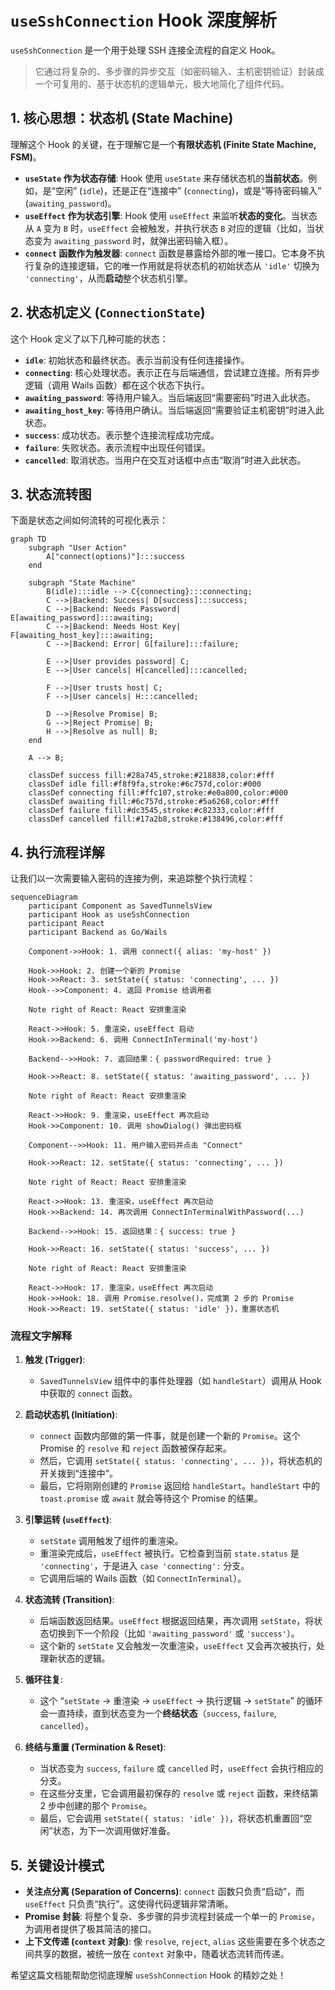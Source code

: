 # `useSshConnection` Hook 深度解析

`useSshConnection` 是一个用于处理 SSH 连接全流程的自定义 Hook。

> 它通过将复杂的、多步骤的异步交互（如密码输入、主机密钥验证）封装成一个可复用的、基于状态机的逻辑单元，极大地简化了组件代码。

## 1. 核心思想：状态机 (State Machine)

理解这个 Hook 的关键，在于理解它是一个**有限状态机 (Finite State Machine, FSM)**。

- **`useState` 作为状态存储**: Hook 使用 `useState` 来存储状态机的**当前状态**。例如，是“空闲” (`idle`)，还是正在“连接中” (`connecting`)，或是“等待密码输入” (`awaiting_password`)。
- **`useEffect` 作为状态引擎**: Hook 使用 `useEffect` 来监听**状态的变化**。当状态从 `A` 变为 `B` 时，`useEffect` 会被触发，并执行状态 `B` 对应的逻辑（比如，当状态变为 `awaiting_password` 时，就弹出密码输入框）。
- **`connect` 函数作为触发器**: `connect` 函数是暴露给外部的唯一接口。它本身不执行复杂的连接逻辑，它的唯一作用就是将状态机的初始状态从 `'idle'` 切换为 `'connecting'`，从而**启动**整个状态机引擎。

## 2. 状态机定义 (`ConnectionState`)

这个 Hook 定义了以下几种可能的状态：

- **`idle`**: 初始状态和最终状态。表示当前没有任何连接操作。
- **`connecting`**: 核心处理状态。表示正在与后端通信，尝试建立连接。所有异步逻辑（调用 Wails 函数）都在这个状态下执行。
- **`awaiting_password`**: 等待用户输入。当后端返回“需要密码”时进入此状态。
- **`awaiting_host_key`**: 等待用户确认。当后端返回“需要验证主机密钥”时进入此状态。
- **`success`**: 成功状态。表示整个连接流程成功完成。
- **`failure`**: 失败状态。表示流程中出现任何错误。
- **`cancelled`**: 取消状态。当用户在交互对话框中点击“取消”时进入此状态。

## 3. 状态流转图

下面是状态之间如何流转的可视化表示：

```mermaid
graph TD
    subgraph "User Action"
        A["connect(options)"]:::success
    end

    subgraph "State Machine"
        B(idle):::idle --> C{connecting}:::connecting;
        C -->|Backend: Success| D[success]:::success;
        C -->|Backend: Needs Password| E[awaiting_password]:::awaiting;
        C -->|Backend: Needs Host Key| F[awaiting_host_key]:::awaiting;
        C -->|Backend: Error| G[failure]:::failure;

        E -->|User provides password| C;
        E -->|User cancels| H[cancelled]:::cancelled;

        F -->|User trusts host| C;
        F -->|User cancels| H:::cancelled;

        D -->|Resolve Promise| B;
        G -->|Reject Promise| B;
        H -->|Resolve as null| B;
    end

    A --> B;

    classDef success fill:#28a745,stroke:#218838,color:#fff
    classDef idle fill:#f8f9fa,stroke:#6c757d,color:#000
    classDef connecting fill:#ffc107,stroke:#e0a800,color:#000
    classDef awaiting fill:#6c757d,stroke:#5a6268,color:#fff
    classDef failure fill:#dc3545,stroke:#c82333,color:#fff
    classDef cancelled fill:#17a2b8,stroke:#138496,color:#fff
```

## 4. 执行流程详解

让我们以一次需要输入密码的连接为例，来追踪整个执行流程：

```mermaid
sequenceDiagram
    participant Component as SavedTunnelsView
    participant Hook as useSshConnection
    participant React
    participant Backend as Go/Wails

    Component->>Hook: 1. 调用 connect({ alias: 'my-host' })

    Hook->>Hook: 2. 创建一个新的 Promise
    Hook->>React: 3. setState({ status: 'connecting', ... })
    Hook-->>Component: 4. 返回 Promise 给调用者

    Note right of React: React 安排重渲染

    React->>Hook: 5. 重渲染，useEffect 启动
    Hook->>Backend: 6. 调用 ConnectInTerminal('my-host')

    Backend-->>Hook: 7. 返回结果：{ passwordRequired: true }

    Hook->>React: 8. setState({ status: 'awaiting_password', ... })

    Note right of React: React 安排重渲染

    React->>Hook: 9. 重渲染，useEffect 再次启动
    Hook->>Component: 10. 调用 showDialog() 弹出密码框

    Component-->>Hook: 11. 用户输入密码并点击 "Connect"

    Hook->>React: 12. setState({ status: 'connecting', ... })

    Note right of React: React 安排重渲染

    React->>Hook: 13. 重渲染，useEffect 再次启动
    Hook->>Backend: 14. 再次调用 ConnectInTerminalWithPassword(...)

    Backend-->>Hook: 15. 返回结果：{ success: true }

    Hook->>React: 16. setState({ status: 'success', ... })

    Note right of React: React 安排重渲染

    React->>Hook: 17. 重渲染，useEffect 再次启动
    Hook->>Hook: 18. 调用 Promise.resolve()，完成第 2 步的 Promise
    Hook->>React: 19. setState({ status: 'idle' })，重置状态机

```

### 流程文字解释

1. **触发 (Trigger)**:
   - `SavedTunnelsView` 组件中的事件处理器（如 `handleStart`）调用从 Hook 中获取的 `connect` 函数。

2. **启动状态机 (Initiation)**:
   - `connect` 函数内部做的第一件事，就是创建一个新的 `Promise`。这个 Promise 的 `resolve` 和 `reject` 函数被保存起来。
   - 然后，它调用 `setState({ status: 'connecting', ... })`，将状态机的开关拨到“连接中”。
   - 最后，它将刚刚创建的 `Promise` 返回给 `handleStart`。`handleStart` 中的 `toast.promise` 或 `await` 就会等待这个 Promise 的结果。

3. **引擎运转 (`useEffect`)**:
   - `setState` 调用触发了组件的重渲染。
   - 重渲染完成后，`useEffect` 被执行。它检查到当前 `state.status` 是 `'connecting'`，于是进入 `case 'connecting':` 分支。
   - 它调用后端的 Wails 函数（如 `ConnectInTerminal`）。

4. **状态流转 (Transition)**:
   - 后端函数返回结果。`useEffect` 根据返回结果，再次调用 `setState`，将状态切换到下一个阶段（比如 `'awaiting_password'` 或 `'success'`）。
   - 这个新的 `setState` 又会触发一次重渲染，`useEffect` 又会再次被执行，处理新状态的逻辑。

5. **循环往复**:
   - 这个 “`setState` -> 重渲染 -> `useEffect` -> 执行逻辑 -> `setState`” 的循环会一直持续，直到状态变为一个**终结状态**（`success`, `failure`, `cancelled`）。

6. **终结与重置 (Termination & Reset)**:
   - 当状态变为 `success`, `failure` 或 `cancelled` 时，`useEffect` 会执行相应的分支。
   - 在这些分支里，它会调用最初保存的 `resolve` 或 `reject` 函数，来终结第 2 步中创建的那个 `Promise`。
   - 最后，它会调用 `setState({ status: 'idle' })`，将状态机重置回“空闲”状态，为下一次调用做好准备。

## 5. 关键设计模式

- **关注点分离 (Separation of Concerns)**: `connect` 函数只负责“启动”，而 `useEffect` 只负责“执行”。这使得代码逻辑非常清晰。
- **Promise 封装**: 将整个复杂、多步骤的异步流程封装成一个单一的 `Promise`，为调用者提供了极其简洁的接口。
- **上下文传递 (`context` 对象)**: 像 `resolve`, `reject`, `alias` 这些需要在多个状态之间共享的数据，被统一放在 `context` 对象中，随着状态流转而传递。

希望这篇文档能帮助您彻底理解 `useSshConnection` Hook 的精妙之处！
